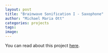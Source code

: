 ```yaml
---
layout: post
title: "Brainwave Sonification I - Saxophone"
author: "Michael Maria Ott"
categories: projects
tags: 
image: 
---
```


You can read about this project [here](https://iil.is/news/michaels_brain_sax).

